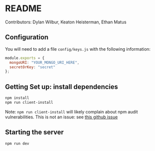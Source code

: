 # README

Contributors:
Dylan Wilbur,
Keaton Heisterman,
Ethan Matus

## Configuration
You will need to add a file `config/keys.js` with the following information:
```javascript
module.exports = {
  mongoURI: "YOUR_MONGO_URI_HERE",
  secretOrKey: "secret"
};
```

## Getting Set up: install dependencies
```bash
npm install
npm run client-install
```

Note: `npm run client-install` will likely complain about npm audit vulnerabilities. This is not an issue: see [this github issue](https://github.com/facebook/create-react-app/issues/11174)

## Starting the server


```bash
npm run dev
```
